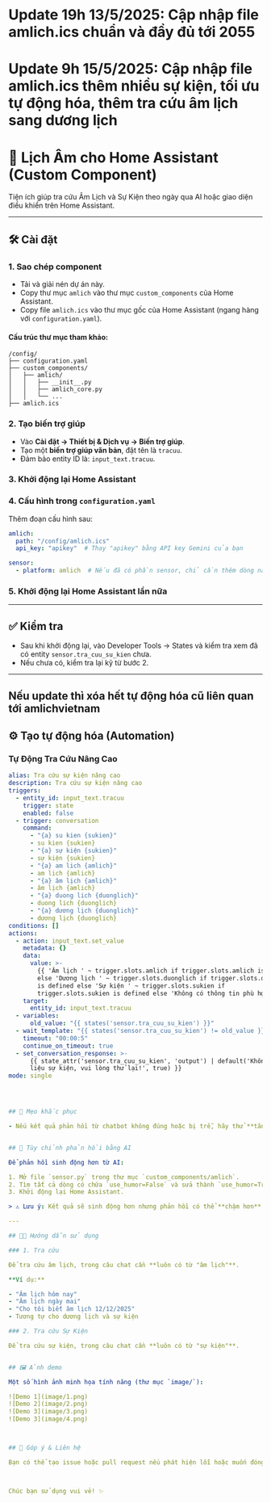 # Update 19h 13/5/2025: Cập nhập file amlich.ics chuẩn và đầy đủ tới 2055
# Update 9h 15/5/2025: Cập nhập file amlich.ics thêm nhiều sự kiện, tối ưu tự động hóa, thêm tra cứu âm lịch sang dương lịch
# 📅 Lịch Âm cho Home Assistant (Custom Component)

Tiện ích giúp tra cứu Âm Lịch và Sự Kiện theo ngày qua AI hoặc giao diện điều khiển trên Home Assistant.

---

## 🛠️ Cài đặt

### 1. Sao chép component

- Tải và giải nén dự án này.
- Copy thư mục `amlich` vào thư mục `custom_components` của Home Assistant.
- Copy file `amlich.ics` vào thư mục gốc của Home Assistant (ngang hàng với `configuration.yaml`).

#### Cấu trúc thư mục tham khảo:
```text
/config/
├── configuration.yaml
├── custom_components/
│   ├── amlich/
│   │   ├── __init__.py
│   │   ├── amlich_core.py
│   │   └── ...
├── amlich.ics
```

### 2. Tạo biến trợ giúp

- Vào **Cài đặt → Thiết bị & Dịch vụ → Biến trợ giúp**.
- Tạo một **biến trợ giúp văn bản**, đặt tên là `tracuu`.
- Đảm bảo entity ID là: `input_text.tracuu`.

### 3. Khởi động lại Home Assistant

### 4. Cấu hình trong `configuration.yaml`

Thêm đoạn cấu hình sau:

```yaml
amlich:
  path: "/config/amlich.ics"
  api_key: "apikey"  # Thay "apikey" bằng API key Gemini của bạn

sensor:
  - platform: amlich  # Nếu đã có phần sensor, chỉ cần thêm dòng này bên dưới
```

### 5. Khởi động lại Home Assistant lần nữa

---

## ✅ Kiểm tra

- Sau khi khởi động lại, vào Developer Tools → States và kiểm tra xem đã có entity `sensor.tra_cuu_su_kien` chưa.
- Nếu chưa có, kiểm tra lại kỹ từ bước 2.

---
## Nếu update thì xóa hết tự động hóa cũ liên quan tới amlichvietnam
## ⚙️ Tạo tự động hóa (Automation)

### Tự Động Tra Cứu Nâng Cao

```yaml
alias: Tra cứu sự kiện nâng cao
description: Tra cứu sự kiện nâng cao
triggers:
  - entity_id: input_text.tracuu
    trigger: state
    enabled: false
  - trigger: conversation
    command:
      - "{a} su kien {sukien}"
      - su kien {sukien}
      - "{a} sự kiện {sukien}"
      - sự kiện {sukien}
      - "{a} am lich {amlich}"
      - am lich {amlich}
      - "{a} âm lịch {amlich}"
      - âm lịch {amlich}
      - "{a} duong lich {duonglich}"
      - duong lich {duonglich}
      - "{a} dương lịch {duonglich}"
      - dương lịch {duonglich}
conditions: []
actions:
  - action: input_text.set_value
    metadata: {}
    data:
      value: >-
        {{ 'Âm lịch ' ~ trigger.slots.amlich if trigger.slots.amlich is defined
        else 'Dương lịch ' ~ trigger.slots.duonglich if trigger.slots.duonglich
        is defined else 'Sự kiện ' ~ trigger.slots.sukien if
        trigger.slots.sukien is defined else 'Không có thông tin phù hợp' }}
    target:
      entity_id: input_text.tracuu
  - variables:
      old_value: "{{ states('sensor.tra_cuu_su_kien') }}"
  - wait_template: "{{ states('sensor.tra_cuu_su_kien') != old_value }}"
    timeout: "00:00:5"
    continue_on_timeout: true
  - set_conversation_response: >-
      {{ state_attr('sensor.tra_cuu_su_kien', 'output') | default('Không có dữ
      liệu sự kiện, vui lòng thử lại!', true) }}
mode: single




## 🧪 Mẹo khắc phục

- Nếu kết quả phản hồi từ chatbot không đúng hoặc bị trễ, hãy thử **tăng timeout** từ `00:00:05` lên `00:00:10`.


## 🤖 Tùy chỉnh phản hồi bằng AI

Để phản hồi sinh động hơn từ AI:

1. Mở file `sensor.py` trong thư mục `custom_components/amlich`.
2. Tìm tất cả dòng có chứa `use_humor=False` và sửa thành `use_humor=True`.
3. Khởi động lại Home Assistant.

> ⚠️ Lưu ý: Kết quả sẽ sinh động hơn nhưng phản hồi có thể **chậm hơn** do phụ thuộc tốc độ phản hồi của AI.

---

## 🧑‍🏫 Hướng dẫn sử dụng

### 1. Tra cứu

Để tra cứu âm lịch, trong câu chat cần **luôn có từ "âm lịch"**.

**Ví dụ:**

- "Âm lịch hôm nay"
- "Âm lịch ngày mai"
- "Cho tôi biết âm lịch 12/12/2025"
- Tương tự cho dương lịch và sự kiện

### 2. Tra cứu Sự Kiện

Để tra cứu sự kiện, trong câu chat cần **luôn có từ "sự kiện"**.


## 🖼️ Ảnh demo

Một số hình ảnh minh họa tính năng (thư mục `image/`):

![Demo 1](image/1.png)
![Demo 2](image/2.png)
![Demo 3](image/3.png)
![Demo 3](image/4.png)



## 📩 Góp ý & Liên hệ

Bạn có thể tạo issue hoặc pull request nếu phát hiện lỗi hoặc muốn đóng góp cải tiến.



Chúc bạn sử dụng vui vẻ! ✨
